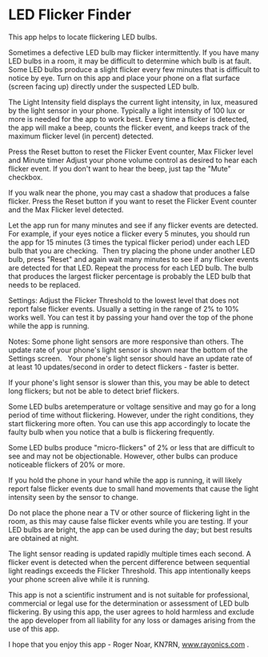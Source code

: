 # LED Flicker Finder

This app helps to locate flickering LED bulbs.

Sometimes a defective LED bulb may flicker intermittently. 
If you have many LED bulbs in a room, it may be difficult to determine which 
bulb is at fault. Some LED bulbs produce a slight flicker every few minutes 
that is difficult to notice by eye. Turn on this app and place your phone 
on a flat surface (screen facing up) directly under the suspected LED bulb.

The Light Intensity field displays the current light intensity, in lux, measured
by the light sensor in your phone. Typically a light intensity of 100 lux or
more is needed for the app to work best. Every time a flicker is detected, the
app will make a beep, counts the flicker event, and keeps track of the maximum
flicker level (in percent) detected.

Press the Reset button to reset the Flicker Event counter, Max Flicker level
and Minute timer Adjust your phone volume control as desired to hear each
flicker event.
If you don't want to hear the beep, just tap the "Mute" checkbox. 

If you walk near the phone, you may cast a shadow that produces a false flicker. 
Press the Reset button if you want to reset the Flicker Event counter and the 
Max Flicker level detected. 

Let the app run for many
minutes and see if any flicker events are detected. For example, if your eyes
notice a flicker every 5 minutes, you should run the app for 15 minutes (3
times the typical flicker period) under each LED bulb that you are checking.  Then try placing the phone under another LED
bulb, press "Reset" and again wait many minutes to see if any flicker
events are detected for that LED. Repeat the process for each LED bulb. The
bulb that produces the largest flicker percentage is probably the LED bulb that
needs to be replaced. 

Settings: 
Adjust the Flicker Threshold to the lowest level that does not report false
flicker events. Usually a setting in the range of 2% to 10% works well. You can
test it by passing your hand over the top of the phone while the app is
running.  

Notes: 
Some phone light sensors are more responsive than others. The update rate of
your phone's light sensor is shown near the bottom of the Settings screen.  
Your phone's light sensor should have an update rate of at least 10 
updates/second in order to detect flickers - faster is better.

If your phone's light sensor is slower than this, you may be able to detect
long flickers; but not be able to detect brief flickers.  
 
Some LED bulbs aretemperature or voltage sensitive and may go for a long 
period of time without flickering. However, under the right conditions, 
they start flickering more often. You can use this app accordingly to locate 
the faulty bulb when you notice that a bulb is flickering frequently. 

Some LED bulbs produce "micro-flickers" of 2% or less that are difficult to see 
and may not be objectionable. However, other bulbs can produce noticeable 
flickers of 20% or more. 

If you hold the phone in your hand while the app is running, it will likely
report false flicker events due to small hand movements that cause the light
intensity seen by the sensor to change. 

Do not place the phone near a TV or other source of flickering light in the room, 
as this may cause false flicker events while you are testing. 
If your LED bulbs are bright, the app can be used during the day; but best 
results are obtained at night. 

The light sensor reading is updated rapidly multiple times each second. 
A flicker event is detected when the percent difference between sequential 
light readings exceeds the Flicker Threshold. 
This app intentionally keeps your phone screen alive while it is
running. 

This app is not a scientific instrument and is not suitable for professional, 
commercial or legal use for the determination or assessment of LED bulb flickering. 
By using this app, the user agrees to hold harmless and exclude the app developer 
from all liability for any loss or damages arising from the use of this app. 

I hope that you enjoy this app - Roger Noar, KN7RN, www.rayonics.com .


